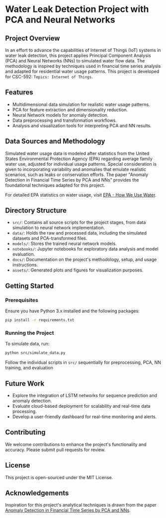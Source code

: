 # Water Leak Detection Project with PCA and Neural Networks

## Project Overview
In an effort to advance the capabilities of Internet of Things (IoT) systems in water leak detection, this project applies Principal Component Analysis (PCA) and Neural Networks (NNs) to simulated water flow data. The methodology is inspired by techniques used in financial time series analysis and adapted for residential water usage patterns. This project is developed for CSC-592: `Topics: Internet of Things`.

## Features
- Multidimensional data simulation for realistic water usage patterns.
- PCA for feature extraction and dimensionality reduction.
- Neural Network models for anomaly detection.
- Data preprocessing and transformation workflows.
- Analysis and visualization tools for interpreting PCA and NN results.

## Data Sources and Methodology

Simulated water usage data is modeled after statistics from the United States Environmental Protection Agency (EPA) regarding average family water use, adjusted for individual usage patterns. Special consideration is given to incorporating variability and anomalies that emulate realistic scenarios, such as leaks or conservation efforts. The paper "Anomaly Detection in Financial Time Series by PCA and NNs" provides the foundational techniques adapted for this project.

For detailed EPA statistics on water usage, visit [EPA - How We Use Water](https://www.epa.gov/watersense/how-we-use-water).

## Directory Structure
- `src/`: Contains all source scripts for the project stages, from data simulation to neural network implementation.
- `data/`: Holds the raw and processed data, including the simulated datasets and PCA-transformed files.
- `models/`: Stores the trained neural network models.
- `notebooks/`: Jupyter notebooks for exploratory data analysis and model evaluation.
- `docs/`: Documentation on the project's methodology, setup, and usage instructions.
- `assets/`: Generated plots and figures for visualization purposes.

## Getting Started

### Prerequisites
Ensure you have Python 3.x installed and the following packages:

```bash
pip install -r requirements.txt
```

### Running the Project
To simulate data, run:

```bash
python src/simulate_data.py
```

Follow the individual scripts in `src/` sequentially for preprocessing, PCA, NN training, and evaluation

## Future Work
- Explore the integration of LSTM networks for sequence prediction and anomaly detection.
- Evaluate cloud-based deployment for scalability and real-time data processing.
- Develop a user-friendly dashboard for real-time monitoring and alerts.

## Contributing
We welcome contributions to enhance the project's functionality and accuracy. Please submit pull requests for review.

## License
This project is open-sourced under the MIT License.

## Acknowledgements
Inspiration for this project's analytical techniques is drawn from the paper [Anomaly Detection in Financial Time Series by PCA and NNs](https://www.mdpi.com/1999-4893/15/10/385).